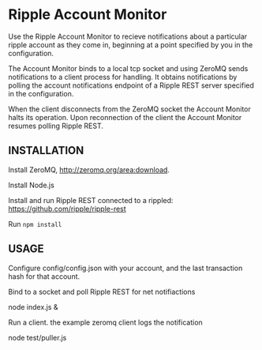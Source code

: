# Ripple Account Monitor

Use the Ripple Account Monitor to recieve
notifications about a particular ripple account
as they come in, beginning at a point
specified by you in the configuration.

The Account Monitor binds to a local tcp socket
and using ZeroMQ sends notifications to a client
process for handling. It obtains notifications
by polling the account notifications endpoint of
a Ripple REST server specified in the configuration.

When the client disconnects from the ZeroMQ socket
the Account Monitor halts its operation. Upon
reconnection of the client the Account Monitor
resumes polling Ripple REST.

## INSTALLATION

Install ZeroMQ, http://zeromq.org/area:download.

Install Node.js

Install and run Ripple REST connected to a rippled:
  https://github.com/ripple/ripple-rest

Run `npm install`

## USAGE

Configure config/config.json with your account,
and the last transaction hash for that account.

Bind to a socket and poll Ripple REST for net notifiactions

  node index.js &

Run a client. the example zeromq client logs the notification

  node test/puller.js

